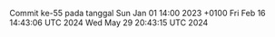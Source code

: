 Commit ke-55 pada tanggal Sun Jan 01 14:00 2023 +0100
Fri Feb 16 14:43:06 UTC 2024
Wed May 29 20:43:15 UTC 2024
